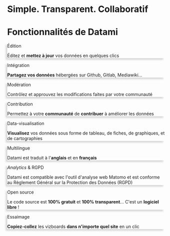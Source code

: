 <!-- <p class="title has-text-centered mt-6 pt-6">
  Comment ça marche ?
</p> -->

<h1
  class="has-text-centered is-uppercase mt-6 mb-6 pt-6 pb-6">
  Simple.
  <span class="">
    Transparent.
  </span>
  Collaboratif
</h1>

<h1
  class="has-text-centered mt-6 mb-5">
  Fonctionnalités de Datami
</h1>

<div
  class="tile is-ancestor is--fullheight pt-0 mb-6"
  style="">
  <div class="tile is-vertical is-4">
    <div class="tile is-parent px-5 py-5">
      <article
        class="tile is-child notification is-dark py-2"
        style="box-shadow: -5px 5px 5px #D7D7D7;">
        <p class="title pt-4">
          <span class="icon is-small mr-3">
            <i class="mdi mdi-pencil"></i>
          </span>
          Édition
        </p>
        <p class="subtitle pb-4">
          Éditez et <b>mettez à jour</b> vos données en quelques clics
        </p>
      </article>
    </div>
    <div class="tile is-parent px-5 py-5">
      <article
        class="tile is-child notification is-white-ter py-2"
        style="box-shadow: -5px 5px 5px #D7D7D7;">
        <p class="title pt-4">
          <span class="icon is-small mr-3">
            <i class="mdi mdi-share-variant"></i>
          </span>
          Intégration
        </p>
        <p class="subtitle pb-4">
          <b>Partagez vos données</b> hébergées sur Github, Gitlab, Mediawiki...
        </p>
      </article>
    </div>
    <div class="tile is-parent px-5 py-5">
      <article
        class="tile is-child notification is-dark py-2"
        style="box-shadow: -5px 5px 5px #D7D7D7;">
        <p class="title pt-4">
          <span class="icon is-small mr-3">
            <i class="mdi mdi-pencil"></i>
          </span>
          Modération
        </p>
        <p class="subtitle pb-4">
          Contrôlez et approuvez les modifications
          faites par votre communauté
        </p>
      </article>
    </div>
  </div>
  <div class="tile is-vertical is-4">
    <div class="tile is-parent px-5 py-5">
      <article
        class="tile is-child notification is-white-ter py-2"
        style="box-shadow: -5px 5px 5px #D7D7D7;">
        <p class="title pt-4">
          <span class="icon is-small mr-3">
            <i class="mdi mdi-account-group"></i>
          </span>
          Contribution
        </p>
        <p class="subtitle pb-4">
          Permettez à votre <b>communauté</b> de <b>contribuer</b> à améliorer les données
        </p>
      </article>
    </div>
    <div class="tile is-parent px-5 py-5">
      <article
        class="tile is-child notification is-dark py-2"
        style="box-shadow: -5px 5px 5px #D7D7D7;">
        <p class="title pt-4">
          <span class="icon is-small mr-3">
            <i class="mdi mdi-table"></i>
          </span>
          Data-visualisation
        </p>
        <p class="subtitle pb-4">
          <b>Visualisez</b> vos données sous forme de tableau, de fiches, de graphiques, et de cartographies
        </p>
      </article>
    </div>
    <div class="tile is-parent px-5 py-5">
      <article
        class="tile is-child notification is-white-ter py-2"
        style="box-shadow: -5px 5px 5px #D7D7D7;">
        <p class="title pt-4">
          <span class="icon is-small mr-3">
            <i class="mdi mdi-translate"></i>
          </span>
          Multilingue
        </p>
        <p class="subtitle pb-4">
          Datami est traduit à l'<b>anglais</b> et en <b>français</b>
        </p>
      </article>
    </div>
  </div>
  <div class="tile is-vertical is-4">
    <div class="tile is-parent px-5 py-5">
      <article
        class="tile is-child notification is-dark py-2"
        style="box-shadow: -5px 5px 5px #D7D7D7;">
        <p class="title pt-4">
          <span class="icon is-small mr-3">
            <i class="mdi mdi-poll"></i>
          </span>
          <i>Analytics</i> & RGPD
        </P>
        <p class="subtitle pb-4">
          Datami est compatible avec l'outil d'analyse web Matomo
          et est conforme au Règlement Général sur la Protection des Données (RGPD)
        </p>
      </article>
    </div>
    <div class="tile is-parent px-5 py-5">
      <article
        class="tile is-child notification is-white-ter py-2"
        style="box-shadow: -5px 5px 5px #D7D7D7;">
        <p class="title pt-4">
          <span class="icon is-small mr-3">
            <i class="mdi mdi-currency-usd-off"></i>
          </span>
          Open source
        </p>
        <p class="subtitle pb-4">
          Le code source est <b>100% gratuit</b> et <b>100% transparent</b>...
          C'est un <b>logiciel libre</b> !
        </p>
      </article>
    </div>
    <div class="tile is-parent px-5 py-5">
      <article
        class="tile is-child notification is-dark py-2"
        style="box-shadow: -5px 5px 5px #D7D7D7;">
        <p class="title pt-4">
          <span class="icon is-small mr-3">
            <i class="mdi mdi-content-copy"></i>
          </span>
          Essaimage
        </P>
        <p class="subtitle pb-4">
          <b>Copiez-collez</b> les vizboards <b>dans n'importe quel site</b> en un clic
        </p>
      </article>
    </div>
  </div>
</div>
